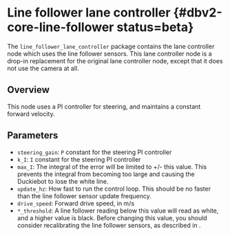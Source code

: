 # Line follower lane controller {#dbv2-core-line-follower status=beta}

The `line_follower_lane_controller` package contains the lane controller node which uses the line follower sensors.
This lane controller node is a drop-in replacement for the original lane controller node, except that it does not
use the camera at all.

## Overview

This node uses a PI controller for steering, and maintains a constant forward velocity.

## Parameters

 - `steering_gain`: `P` constant for the steering PI controller
 - `k_I`: `I` constant for the steering PI controller
 - `max_I`: The integral of the error will be limited to +/- this value. This prevents the integral from becoming
   too large and causing the Duckiebot to lose the white line.
 - `update_hz`: How fast to run the control loop. This should be no faster than the line follower sensor
   update frequency.
 - `drive_speed`: Forward drive speed, in m/s
 - `*_threshold`: A line follower reading below this value will read as white, and a higher value is black.
   Before changing this value, you should consider recalibrating the line follower sensors, as described in
   [](#dbv2-calib-lf).